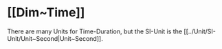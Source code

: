 
# [[Dim~Time]]   

There are many Units for Time-Duration, 
but the SI-Unit is the [[../Unit/SI-Unit/Unit~Second|Unit~Second]].    


